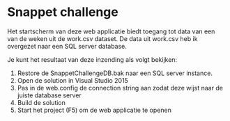 # Snappet challenge

Het startscherm van deze web applicatie biedt toegang tot data van een van de weken uit de work.csv dataset. De data uit work.csv heb ik overgezet naar een SQL server database.

Je kunt het resultaat van deze inzending als volgt bekijken:

1. Restore de SnappetChallengeDB.bak naar een SQL server instance.
2. Open de solution in Visual Studio 2015
3. Pas in de web.config de connection string aan zodat deze wijst naar de juiste database server
4. Build de solution
5. Start het project (F5) om de web applicatie te openen